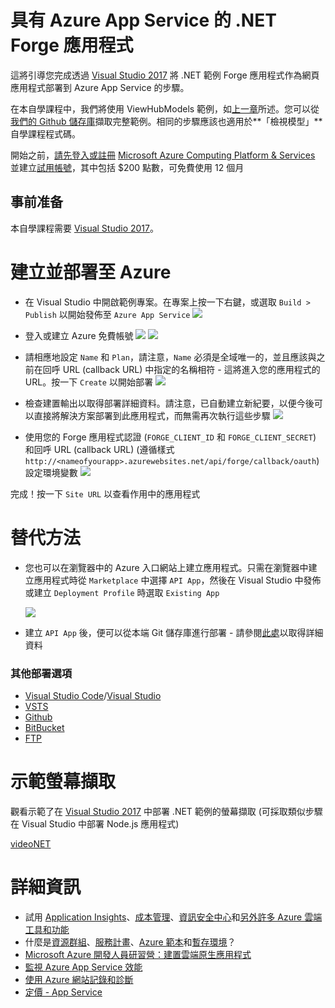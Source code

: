# 具有 Azure App Service 的 .NET Forge 應用程式

這將引導您完成透過 [Visual Studio 2017](https://visualstudio.microsoft.com/vs/) 將 .NET 範例 Forge 應用程式作為網頁應用程式部署到 Azure App Service 的步驟。

在本自學課程中，我們將使用 ViewHubModels 範例，如[上一章](/zh-TW/tutorials/viewhubmodels)所述。您可以從[我們的 Github 儲存庫](https://github.com/Autodesk-Forge/learn.forge.viewhubmodels/tree/net)擷取完整範例。相同的步驟應該也適用於**「檢視模型」**自學課程程式碼。

開始之前，[請先登入或註冊](https://signup.azure.com/) [Microsoft Azure Computing Platform & Services](https://azure.microsoft.com/) 並建立[試用帳號](https://azure.microsoft.com/en-us/free/?cdn=disable)，其中包括 $200 點數，可免費使用 12 個月

## 事前准备

本自學課程需要 [Visual Studio 2017](https://visualstudio.microsoft.com/vs/)。

# 建立並部署至 Azure

- 在 Visual Studio 中開啟範例專案。在專案上按一下右鍵，或選取 ```Build > Publish``` 以開始發佈至 ```Azure App Service``` ![](_media/deployment/azure/create_web_app_net.png)

- 登入或建立 Azure 免費帳號 ![](_media/deployment/azure/create_web_app_net_2.png) ![](_media/deployment/azure/create_web_app_net_3.png)

- 請相應地設定 ```Name``` 和 ```Plan```，請注意，```Name``` 必須是全域唯一的，並且應該與之前在回呼 URL (callback URL) 中指定的名稱相符 - 這將進入您的應用程式的 URL。按一下 ```Create``` 以開始部署 ![](_media/deployment/azure/create_web_app_net_4.png)

- 檢查建置輸出以取得部署詳細資料。請注意，已自動建立新紀要，以便今後可以直接將解決方案部署到此應用程式，而無需再次執行這些步驟 ![](_media/deployment/azure/net_app_published_result.png)

- 使用您的 Forge 應用程式認證 (```FORGE_CLIENT_ID``` 和 ```FORGE_CLIENT_SECRET```) 和回呼 URL (callback URL) (遵循樣式 ```http://<nameofyourapp>.azurewebsites.net/api/forge/callback/oauth```) 設定環境變數 ![](_media/deployment/azure/vsAppSettings.png)

完成！按一下 ```Site URL``` 以查看作用中的應用程式

# 替代方法

- 您也可以在瀏覽器中的 Azure 入口網站上建立應用程式。只需在瀏覽器中建立應用程式時從 ```Marketplace``` 中選擇 ```API App```，然後在 Visual Studio 中發佈或建立 ```Deployment Profile``` 時選取 ```Existing App```

  ![](_media/deployment/azure/app_dashboard.png)
- 建立 ```API App``` 後，便可以從本端 Git 儲存庫進行部署 - 請參閱[此處](/zh-TW/deployment/azure/node)以取得詳細資料

### 其他部署選項
- [Visual Studio Code](https://azure.microsoft.com/en-us/blog/visual-studio-code-and-azure-app-service-a-perfect-fit/)/[Visual Studio](../node)
- [VSTS](https://docs.microsoft.com/en-us/labs/devops/deployazurefunctionswithvsts/)
- [Github](https://blogs.msdn.microsoft.com/benjaminperkins/2017/05/10/deploy-github-source-code-repositories-to-an-azure-app-service/)
- [BitBucket](https://confluence.atlassian.com/bitbucket/deploy-to-microsoft-azure-900820699.html)
- [FTP](https://docs.microsoft.com/en-us/azure/app-service/deploy-ftp)

# 示範螢幕擷取

觀看示範了在 [Visual Studio 2017](https://visualstudio.microsoft.com/vs/) 中部署 .NET 範例的螢幕擷取 (可採取類似步驟在 Visual Studio 中部署 Node.js 應用程式)

[videoNET](https://www.youtube.com/embed/dDg-fQ7SHAQ ':include :type=iframe width=100% height=400px')

# 詳細資訊
<!--
This will be live soon (as another version of the tutorial)
- Adapt this sample app to the [.NET Core Framework](https://docs.microsoft.com/en-us/dotnet/core/) and deploy it as a [Azure Web App](/zh-TW/deployment/azure/node)
-->
- 試用 [Application Insights](https://azure.microsoft.com/en-us/services/monitor/)、[成本管理](https://portal.azure.com/#blade/Microsoft_Azure_Billing/ModernBillingMenuBlade/Overview)、[資訊安全中心](https://portal.azure.com/#blade/Microsoft_Azure_Security/SecurityMenuBlade/18)和[另外許多 Azure 雲端工具和功能](https://azure.microsoft.com/en-us/services/)
- 什麼是[資源群組](https://docs.microsoft.com/en-us/azure/azure-resource-manager/resource-group-overview)、[服務計畫](https://azure.microsoft.com/en-us/pricing/details/app-service/plans/)、[Azure 範本](https://azure.microsoft.com/en-us/resources/templates/)和[暫存環境](https://docs.microsoft.com/en-us/azure/app-service/deploy-staging-slots)？
- [Microsoft Azure 開發人員研習營：建置雲端原生應用程式](https://mva.microsoft.com/en-us/training-courses/microsoft-azure-developer-camp-build-a-cloud-native-app-8299)
- [監視 Azure App Service 效能](https://docs.microsoft.com/en-us/azure/application-insights/app-insights-azure-web-apps)
- [使用 Azure 網站記錄和診斷](https://azure.microsoft.com/en-us/resources/videos/azure-web-site-logging-and-diagnostics/)
- [定價 - App Service](https://azure.microsoft.com/en-us/pricing/details/app-service/windows/)
